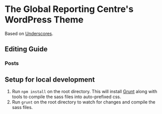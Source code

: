 # The Global Reporting Centre's WordPress Theme
Based on [Underscores](https://underscores.me/).

## Editing Guide

### Posts

## Setup for local development
1. Run `npm install` on the root directory. This will install [Grunt](https://gruntjs.com/) along with tools to compile the sass files into auto-prefixed css.
2. Run `grunt` on the root directory to watch for changes and compile the sass files.
